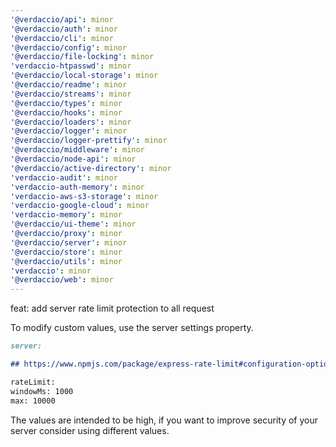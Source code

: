 ```yaml
---
'@verdaccio/api': minor
'@verdaccio/auth': minor
'@verdaccio/cli': minor
'@verdaccio/config': minor
'@verdaccio/file-locking': minor
'verdaccio-htpasswd': minor
'@verdaccio/local-storage': minor
'@verdaccio/readme': minor
'@verdaccio/streams': minor
'@verdaccio/types': minor
'@verdaccio/hooks': minor
'@verdaccio/loaders': minor
'@verdaccio/logger': minor
'@verdaccio/logger-prettify': minor
'@verdaccio/middleware': minor
'@verdaccio/node-api': minor
'@verdaccio/active-directory': minor
'verdaccio-audit': minor
'verdaccio-auth-memory': minor
'verdaccio-aws-s3-storage': minor
'verdaccio-google-cloud': minor
'verdaccio-memory': minor
'@verdaccio/ui-theme': minor
'@verdaccio/proxy': minor
'@verdaccio/server': minor
'@verdaccio/store': minor
'@verdaccio/utils': minor
'verdaccio': minor
'@verdaccio/web': minor
---
```


feat: add server rate limit protection to all request

To modify custom values, use the server settings property.

```markdown
server:

## https://www.npmjs.com/package/express-rate-limit#configuration-options

rateLimit:
windowMs: 1000
max: 10000
```

The values are intended to be high, if you want to improve security of your server consider
using different values.
